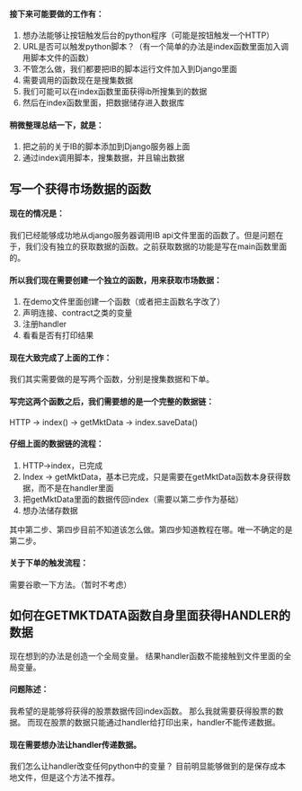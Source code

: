 #### 接下来可能要做的工作有：
1.	想办法能够让按钮触发后台的python程序（可能是按钮触发一个HTTP）
2.	URL是否可以触发python脚本？（有一个简单的办法是index函数里面加入调用脚本文件的函数）
3.	不管怎么做，我们都要把IB的脚本运行文件加入到Django里面
4.	需要调用的函数现在是搜集数据
5.	我们可能可以在index函数里面获得ib所搜集到的数据
6.	然后在index函数里面，把数据储存进入数据库

#### 稍微整理总结一下，就是：
1.	把之前的关于IB的脚本添加到Django服务器上面
2.	通过index调用脚本，搜集数据，并且输出数据

## 写一个获得市场数据的函数
#### 现在的情况是：
我们已经能够成功地从django服务器调用IB api文件里面的函数了。但是问题在于，我们没有独立的获取数据的函数。之前获取数据的功能是写在main函数里面的。

#### 所以我们现在需要创建一个独立的函数，用来获取市场数据：
1.	在demo文件里面创建一个函数（或者把主函数名字改了）
2.	声明连接、contract之类的变量
3.	注册handler
4.	看看是否有打印结果


#### 现在大致完成了上面的工作：
我们其实需要做的是写两个函数，分别是搜集数据和下单。

#### 写完这两个函数之后，我们需要想的是一个完整的数据链：
HTTP -> index() -> getMktData -> index.saveData()

#### 仔细上面的数据链的流程：
1.	HTTP->index，已完成
2.	Index -> getMktData，基本已完成，只是需要在getMktData函数本身获得数据，而不是在handler里面
3.	把getMktData里面的数据传回index（需要以第二步作为基础）
4.	想办法储存数据

其中第二步、第四步目前不知道该怎么做。第四步知道教程在哪。唯一不确定的是第二步。


#### 关于下单的触发流程：
需要谷歌一下方法。（暂时不考虑）

## 如何在GETMKTDATA函数自身里面获得HANDLER的数据
现在想到的办法是创造一个全局变量。
结果handler函数不能接触到文件里面的全局变量。

#### 问题陈述：
我希望的是能够将获得的股票数据传回index函数。
那么我就需要获得股票的数据。
而现在股票的数据只能通过handler给打印出来，handler不能传递数据。

#### 现在需要想办法让handler传递数据。
我们怎么让handler改变任何python中的变量？
目前明显能够做到的是保存成本地文件，但是这个方法不推荐。
